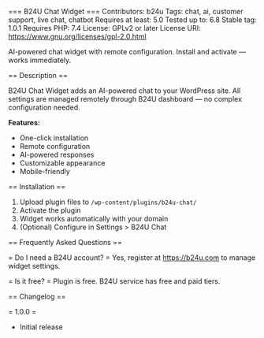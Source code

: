 === B24U Chat Widget ===
Contributors: b24u
Tags: chat, ai, customer support, live chat, chatbot
Requires at least: 5.0
Tested up to: 6.8
Stable tag: 1.0.1
Requires PHP: 7.4
License: GPLv2 or later
License URI: https://www.gnu.org/licenses/gpl-2.0.html

AI-powered chat widget with remote configuration. Install and activate — works immediately.

== Description ==

B24U Chat Widget adds an AI-powered chat to your WordPress site. All settings are managed remotely through B24U dashboard — no complex configuration needed.

**Features:**
* One-click installation
* Remote configuration
* AI-powered responses
* Customizable appearance
* Mobile-friendly

== Installation ==

1. Upload plugin files to `/wp-content/plugins/b24u-chat/`
2. Activate the plugin
3. Widget works automatically with your domain
4. (Optional) Configure in Settings > B24U Chat

== Frequently Asked Questions ==

= Do I need a B24U account? =
Yes, register at https://b24u.com to manage widget settings.

= Is it free? =
Plugin is free. B24U service has free and paid tiers.

== Changelog ==

= 1.0.0 =
* Initial release
